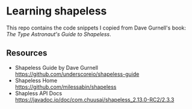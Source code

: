 # Learning shapeless

This repo contains the code snippets I copied from Dave Gurnell's book:
*The Type Astronaut's Guide to Shapeless*.

## Resources

- Shapeless Guide by Dave Gurnell<br/>
  https://github.com/underscoreio/shapeless-guide
- Shapeless Home<br/>
  https://github.com/milessabin/shapeless
- Shapless API Docs<br/>
  https://javadoc.io/doc/com.chuusai/shapeless_2.13.0-RC2/2.3.3
